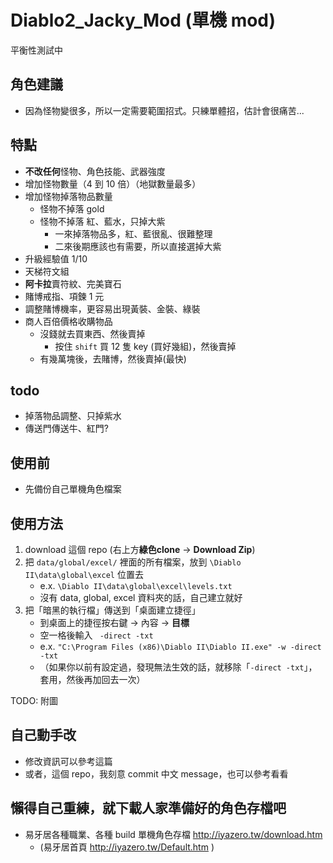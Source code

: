 # Diablo2_Jacky_Mod (單機 mod)

平衡性測試中

## 角色建議
- 因為怪物變很多，所以一定需要範圍招式。只練單體招，估計會很痛苦...

## 特點
- **不改任何**怪物、角色技能、武器強度
- 增加怪物數量（4 到 10 倍）（地獄數量最多）
- 增加怪物掉落物品數量
  - 怪物不掉落 gold
  - 怪物不掉落 紅、藍水，只掉大紫
    - 一來掉落物品多，紅、藍很亂、很難整理
    - 二來後期應該也有需要，所以直接選掉大紫
- 升級經驗值 1/10
- 天梯符文組
- **阿卡拉**賣符紋、完美寶石
- 賭博戒指、項鍊 1 元
- 調整賭博機率，更容易出現黃裝、金裝、綠裝
- 商人百倍價格收購物品
  - 沒錢就去買東西、然後賣掉
    - 按住 `shift` 買 12 隻 key (買好幾組)，然後賣掉
  - 有幾萬塊後，去賭博，然後賣掉(最快)

## todo
- 掉落物品調整、只掉紫水
- 傳送門傳送牛、紅門?


## 使用前
- 先備份自己單機角色檔案

## 使用方法
1. download 這個 repo (右上方**綠色clone** -> **Download Zip**)
2. 把 `data/global/excel/` 裡面的所有檔案，放到 `\Diablo II\data\global\excel` 位置去
    - e.x. `\Diablo II\data\global\excel\levels.txt`
    - 沒有 data, global, excel 資料夾的話，自己建立就好
3. 把「暗黑的執行檔」傳送到「桌面建立捷徑」
    - 到桌面上的捷徑按右鍵 → 內容 → **目標**
    - 空一格後輸入 ` -direct -txt`
    - e.x. `"C:\Program Files (x86)\Diablo II\Diablo II.exe" -w -direct -txt`
    - （如果你以前有設定過，發現無法生效的話，就移除「`-direct -txt`」，套用，然後再加回去一次）

TODO: 附圖

## 自己動手改
- 修改資訊可以參考這篇
- 或者，這個 repo，我刻意 commit 中文 message，也可以參考看看

## 懶得自己重練，就下載人家準備好的角色存檔吧
- 易牙居各種職業、各種 build 單機角色存檔 http://iyazero.tw/download.htm
  - (易牙居首頁 http://iyazero.tw/Default.htm )
